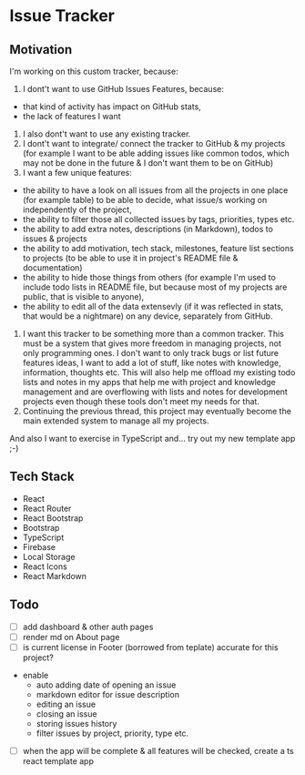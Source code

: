 # Issue Tracker

## Motivation

I'm working on this custom tracker, because:

1. I dont't want to use GitHub Issues Features, because:
  - that kind of activity has impact on GitHub stats,
  - the lack of features I want
1. I also dont't want to use any existing tracker.
1. I dont't want to integrate/ connect the tracker to GitHub & my projects (for example I want to be able adding issues like common todos, which may not be done in the future & I don't want them to be on GitHub)
1. I want a few unique features:
  - the ability to have a look on all issues from all the projects in one place (for example table) to be able to decide, what issue/s working on independently of the project,
  - the ability to filter those all collected issues by tags, priorities, types etc.
  - the ability to add extra notes, descriptions (in Markdown), todos to issues & projects
  - the ability to add motivation, tech stack, milestones, feature list sections to projects (to be able to use it in project's README file & documentation)
  - the ability to hide those things from others (for example I'm used to include todo lists in README file, but because most of my projects are public, that is visible to anyone),
  - the ability to edit all of the data extensevly (if it was reflected in stats, that would be a nightmare) on any device, separately from GitHub.
1. I want this tracker to be something more than a common tracker. This must be a system that gives more freedom in managing projects, not only programming ones. I don't want to only track bugs or list future features ideas, I want to add a lot of stuff, like notes with knowledge, information, thoughts etc. This will also help me offload my existing todo lists and notes in my apps that help me with project and knowledge management and are overflowing with lists and notes for development projects even though these tools don't meet my needs for that.
1. Continuing the previous thread, this project may eventually become the main extended system to manage all my projects.

And also I want to exercise in TypeScript and... try out my new template app ;-)

## Tech Stack

- React
- React Router
- React Bootstrap
- Bootstrap
- TypeScript
- Firebase
- Local Storage
- React Icons
- React Markdown

## Todo

- [ ] add dashboard & other auth pages
- [ ] render md on About page
- [ ] is current license in Footer (borrowed from teplate) accurate for this project?

- enable
  - auto adding date of opening an issue
  - markdown editor for issue description
  - editing an issue
  - closing an issue
  - storing issues history
  - filter issues by project, priority, type etc.

- [ ] when the app will be complete & all features will be checked, create a ts react template app